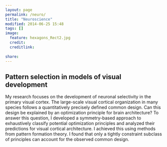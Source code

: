 ```yaml
---
layout: page
permalink: /neuro/
title: "Neuroscience"
modified: 2014-06-25 15:48
tags: []  
image:
  feature: hexagons_Rect2.jpg
  credit: 
  creditlink: 
  
share: 
---
```



## Pattern selection in models of visual development

My research focuses on the development of neuronal selectivity in the primary visual cortex.
The large-scale visual cortical organization in many species follows a quantitatively precisely defined common design.
Can this design be explained by an optimization principle for brain architecture?
To answer this question, I developed a symmetry-based approach to exhaustively classify potential optimization 
principles and analyzed their predictions for visual cortical architecture.
I achieved this using methods from pattern formation theory.
I found that only a tightly constraint subclass of principles can account for the observed common design.